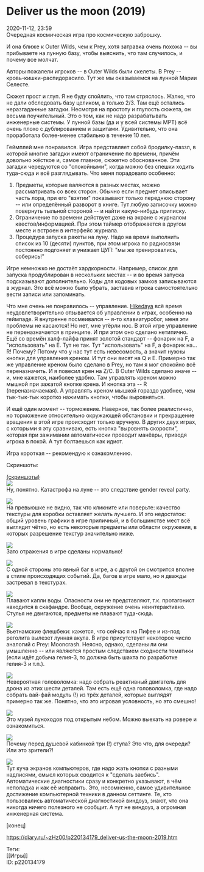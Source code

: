 Deliver us the moon (2019)
===========================

   
 2020-11-12, 23:59   
  Очередная космическая игра про космическую заброшку.   
   
 И она ближе к Outer Wilds, чем к Prey, хотя затравка очень похожа -- вы прибываете на лунную базу, чтобы выяснить, что там случилось, и почему все молчат.   
   
 Авторы пожалели игроков -- в Outer Wilds были скелеты. В Prey -- кровь-кишки-распидорасило. Тут же мы оказываемся на лунной Марии Селесте.   
   
 Сюжет прост и глуп. Я не буду спойлить, что там стряслось. Жалко, что не дали обследовать базу целиком, а только 2/3. Там ещё остались неразгаданные загадки. Несмотря на простоту и глупость сюжета, он весьма поучительный. Это о том, как не надо разрабатывать инженерные системы. У лунной базы (да и у всей системы MPT) всё очень плохо с дублированием и защитами. Удивительно, что она проработала более-менее стабильно в течение 10 лет.   
   
 Геймплей мне понравился. Игра представляет собой бродилку-паззл, в которой многие загадки имеют ограничение по времени, причём довольно жёсткое и, самое главное, сюжетно обоснованное. Эти загадки чередуются со "спокойными", когда можно без спешки ходить туда-сюда и всё разглядывать. Что меня порадовало особенно:   
   
 1. Предметы, которые валяются в разных местах, можно рассматривать со всех сторон. Обычно если предмет описывает часть лора, при его "взятии" показывают только переднюю сторону -- или определённый разворот в книге. Тут любую записочку можно повернуть тыльной стороной -- и найти какую-нибудь приписку.   
 2. Ограничение по времени действует даже на экране с журналом квестов/информацией. При этом таймер отображается в другом месте и встроен в интерфейс журнала.   
 3. Процедура запуска ракеты на луну. Надо на время выполнить список из 10 (десяти) пунктов, при этом игрока по радиосвязи постоянно подгоняет и унижает ЦУП: "мы же тренировались, соберись!"   
   
 Игре немножко не достаёт хардкорности. Например, список для запуска продублирован в нескольких местах -- и во время запуска подсказывают дополнительно. Коды для кодовых замков записываются в журнал. Это всё можно было убрать, заставив игрока самостоятельно вести записи или запоминать.   
   
 Что мне очень не понравилось -- управление.  [Hikedaya](http://hikedaya.diary.ru "Записная книжка")  всё время неудовлетворительно отзывается об управлении в играх, особенно на геймпаде. Я внутренне посмеивался -- я-то клавиатуробог, меня эти проблемы не касаются! Но нет, мне утёрли нос. В этой игре управление не переназначается в принципе. И при этом оно сделано нетипично. Ещё со времён халф-лайфа принят золотой стандарт -- фонарик на F, а "использовать" на E. Тут не так. Тут "использовать" на F, а фонарик на... R! Почему? Потому что у нас тут есть невесомость, а значит нужны кнопки для управления креном. И тут они висят на Q и E. Примерно так же управление креном было сделано в Prey, но там я мог спокойно всё переназначить. И я повесил крен на Z/C. В Outer Wilds сделано иначе -- и, мне кажется, наиболее удобно. Там управлять креном можно мышкой при зажатой кнопке крена. И кнопка эта -- R (переназначаемая). А управлять креном мышкой гораздо удобнее, чем тык-тык-тык коротко нажимать кнопки, чтобы выровняться.   
   
 И ещё один момент -- торможение. Наверное, так более реалистично, но торможение относительно окружающей обстановки и прекращение вращения в этой игре происходит только вручную. В других двух играх, с которыми я эту сравниваю, есть кнопка "выровнять скорости", которая при зажимании автоматически проводит манёвры, приводя игрока в покой. А тут болтаешься как идиот.   
   
 Игра короткая -- рекомендую к ознакомлению.   
   
 Скриншоты:   
   
  [(скриншоты)](https://zHz00.diary.ru/p220134179.htm?index=1#linkmore220134179m1)       
  [![](https://i.imgur.com/VfqSRQKl.jpg)](https://i.imgur.com/VfqSRQK.jpg)    
 Ну, понятно. Катастрофа на луне -- это следствие gender reveal party.   
   
  [![](https://i.imgur.com/MQMeFuRl.jpg)](https://i.imgur.com/MQMeFuR.jpg)    
 На превьюшке не видно, так что кликните или поверьте: качество текстуры для коробки оставляет желать лучшего. И это недостаток: общий уровень графики в игре приличный, и в большинстве мест всё выглядит чётко, но есть некоторые предметы или области окружения, в которых разрешение текстур значительно ниже.   
   
  [![](https://i.imgur.com/YRqi42Rl.jpg)](https://i.imgur.com/YRqi42R.jpg)    
 Зато отражения в игре сделаны нормально!   
   
  [![](https://i.imgur.com/3ct6GVnl.jpg)](https://i.imgur.com/3ct6GVn.jpg)    
 С одной стороны это явный баг в игре, а с другой он смотрится вполне в стиле происходящих событий. Да, багов в игре мало, но я дважды застревал в текстурах.   
   
  [![](https://i.imgur.com/vIgPnNKl.jpg)](https://i.imgur.com/vIgPnNK.jpg)    
 Плавают капли воды. Опасности они не представляют, т.к. протагонист находится в скафандре. Вообще, окружение очень неинтерактивно. Стулья не двигаются, предметы не плавают туда-сюда.   
   
  [![](https://i.imgur.com/F2ajoK8l.jpg)](https://i.imgur.com/F2ajoK8.jpg)    
 Вьетнамские флешбеки: кажется, что сейчас я на Пифее и из-под реголита вылезет лунная акула. В игре присутствует некоторое число аналогий с Prey: Mooncrash. Неясно, однако, сделаны ли они умышленно -- или являются простым следствием сходности тематики (если идёт добыча гелия-3, то должна быть шахта по разработке гелия-3 и т.п.).   
   
  [![](https://i.imgur.com/ZNYLeD1l.jpg)](https://i.imgur.com/ZNYLeD1.jpg)    
 Невероятная головоломка: надо собрать реактивный двигатель для дрона из этих шести деталей. Там есть ещё одна головоломка, где надо собрать вай-фай модуль (!) из трёх деталей, которые выглядят примерно так же. Понятно, что это игровая условность, но это смешно!   
   
  [![](https://i.imgur.com/X6xFE0Ll.jpg)](https://i.imgur.com/X6xFE0L.jpg)    
 Это музей луноходов под открытым небом. Можно выехать на ровере и ознакомиться.   
   
  [![](https://i.imgur.com/Wnns3val.jpg)](https://i.imgur.com/Wnns3va.jpg)    
 Почему перед душевой кабинкой три (!) стула? Это что, для очереди? Или это зрители?!   
   
  [![](https://i.imgur.com/dZ6YGrXl.jpg)](https://i.imgur.com/dZ6YGrX.jpg)    
 Тут куча экранов компьютеров, где надо жать кнопки с разными надписями, смысл которых сводится к "сделать заебись". Автоматические диагностики сразу и конкретно указывают, в чём неполадка и как её исправить. Это, несомненно, самое удивительное достижение компьютерной техники в данном сеттинге. Те, кто пользовались автоматической диагностикой виндоуз, знают, что она никогда ничего полезного не сообщит. А тут не виндоуз, а огромная инженерная система.   
      
 [конец]   
    
 <https://diary.ru/~zHz00/p220134179_deliver-us-the-moon-2019.htm>   
   
 Теги:   
 [[Игры]]   
 ID: p220134179